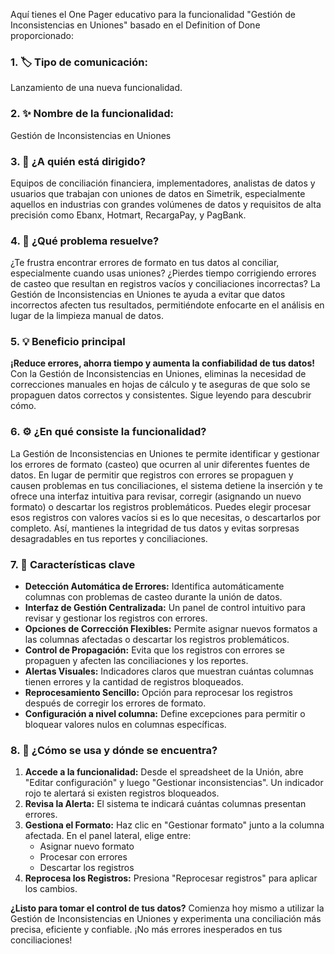 Aquí tienes el One Pager educativo para la funcionalidad "Gestión de Inconsistencias en Uniones" basado en el Definition of Done proporcionado:

### 1. 🏷 Tipo de comunicación:

Lanzamiento de una nueva funcionalidad.

### 2. ✨ Nombre de la funcionalidad:

Gestión de Inconsistencias en Uniones

### 3. 👥 ¿A quién está dirigido?

Equipos de conciliación financiera, implementadores, analistas de datos y usuarios que trabajan con uniones de datos en Simetrik, especialmente aquellos en industrias con grandes volúmenes de datos y requisitos de alta precisión como Ebanx, Hotmart, RecargaPay, y PagBank.

### 4. 🎯 ¿Qué problema resuelve?

¿Te frustra encontrar errores de formato en tus datos al conciliar, especialmente cuando usas uniones? ¿Pierdes tiempo corrigiendo errores de casteo que resultan en registros vacíos y conciliaciones incorrectas? La Gestión de Inconsistencias en Uniones te ayuda a evitar que datos incorrectos afecten tus resultados, permitiéndote enfocarte en el análisis en lugar de la limpieza manual de datos.

### 5. 💡 Beneficio principal

**¡Reduce errores, ahorra tiempo y aumenta la confiabilidad de tus datos!** Con la Gestión de Inconsistencias en Uniones, eliminas la necesidad de correcciones manuales en hojas de cálculo y te aseguras de que solo se propaguen datos correctos y consistentes. Sigue leyendo para descubrir cómo.

### 6. ⚙️ ¿En qué consiste la funcionalidad?

La Gestión de Inconsistencias en Uniones te permite identificar y gestionar los errores de formato (casteo) que ocurren al unir diferentes fuentes de datos.  En lugar de permitir que registros con errores se propaguen y causen problemas en tus conciliaciones, el sistema detiene la inserción y te ofrece una interfaz intuitiva para revisar, corregir (asignando un nuevo formato) o descartar los registros problemáticos. Puedes elegir procesar esos registros con valores vacíos si es lo que necesitas, o descartarlos por completo. Así, mantienes la integridad de tus datos y evitas sorpresas desagradables en tus reportes y conciliaciones.

### 7. 🧩 Características clave

*   **Detección Automática de Errores:** Identifica automáticamente columnas con problemas de casteo durante la unión de datos.
*   **Interfaz de Gestión Centralizada:**  Un panel de control intuitivo para revisar y gestionar los registros con errores.
*   **Opciones de Corrección Flexibles:** Permite asignar nuevos formatos a las columnas afectadas o descartar los registros problemáticos.
*   **Control de Propagación:**  Evita que los registros con errores se propaguen y afecten las conciliaciones y los reportes.
*   **Alertas Visuales:** Indicadores claros que muestran cuántas columnas tienen errores y la cantidad de registros bloqueados.
*   **Reprocesamiento Sencillo:** Opción para reprocesar los registros después de corregir los errores de formato.
* **Configuración a nivel columna:** Define excepciones para permitir o bloquear valores nulos en columnas específicas.

### 8. 🔎 ¿Cómo se usa y dónde se encuentra?

1.  **Accede a la funcionalidad:** Desde el spreadsheet de la Unión, abre "Editar configuración" y luego "Gestionar inconsistencias". Un indicador rojo te alertará si existen registros bloqueados.
2.  **Revisa la Alerta:** El sistema te indicará cuántas columnas presentan errores.
3.  **Gestiona el Formato:** Haz clic en "Gestionar formato" junto a la columna afectada. En el panel lateral, elige entre:
    *   Asignar nuevo formato
    *   Procesar con errores
    *   Descartar los registros
4.  **Reprocesa los Registros:** Presiona "Reprocesar registros" para aplicar los cambios.

**¿Listo para tomar el control de tus datos?** Comienza hoy mismo a utilizar la Gestión de Inconsistencias en Uniones y experimenta una conciliación más precisa, eficiente y confiable. ¡No más errores inesperados en tus conciliaciones!
